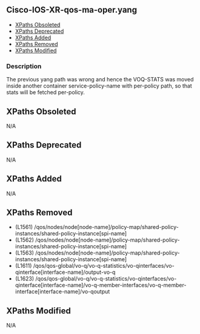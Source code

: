 ## Cisco-IOS-XR-qos-ma-oper.yang

- [XPaths Obsoleted](#xpaths-obsoleted)
- [XPaths Deprecated](#xpaths-deprecated)
- [XPaths Added](#xpaths-added)
- [XPaths Removed](#xpaths-removed)
- [XPaths Modified](#xpaths-modified)

### Description

The previous yang path was wrong and hence the VOQ-STATS was moved inside another container service-policy-name with per-policy path, so that stats will be fetched per-policy.

## XPaths Obsoleted

N/A

## XPaths Deprecated

N/A

## XPaths Added

N/A

## XPaths Removed

- (L1561)	/qos/nodes/node[node-name]/policy-map/shared-policy-instances/shared-policy-instance[spi-name]
- (L1562)	/qos/nodes/node[node-name]/policy-map/shared-policy-instances/shared-policy-instance[spi-name]
- (L1563)	/qos/nodes/node[node-name]/policy-map/shared-policy-instances/shared-policy-instance[spi-name]
- (L1611)	/qos/qos-global/vo-q/vo-q-statistics/vo-qinterfaces/vo-qinterface[interface-name]/output-vo-q
- (L1623)	/qos/qos-global/vo-q/vo-q-statistics/vo-qinterfaces/vo-qinterface[interface-name]/vo-q-member-interfaces/vo-q-member-interface[interface-name]/vo-qoutput

## XPaths Modified

N/A

